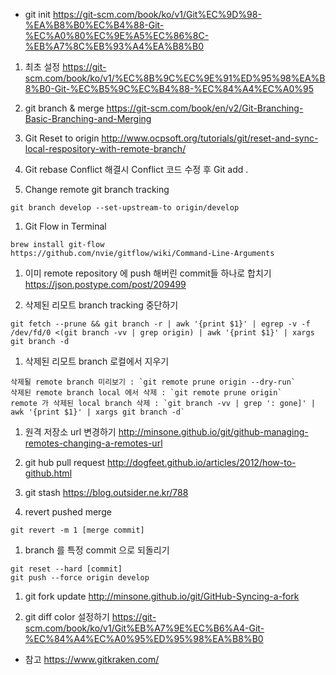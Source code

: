  * git init
https://git-scm.com/book/ko/v1/Git%EC%9D%98-%EA%B8%B0%EC%B4%88-Git-%EC%A0%80%EC%9E%A5%EC%86%8C-%EB%A7%8C%EB%93%A4%EA%B8%B0

 1. 최초 설정
https://git-scm.com/book/ko/v1/%EC%8B%9C%EC%9E%91%ED%95%98%EA%B8%B0-Git-%EC%B5%9C%EC%B4%88-%EC%84%A4%EC%A0%95

 1. git branch & merge
https://git-scm.com/book/en/v2/Git-Branching-Basic-Branching-and-Merging

 1. Git Reset to origin
http://www.ocpsoft.org/tutorials/git/reset-and-sync-local-respository-with-remote-branch/

 1. Git rebase Conflict 해결시
Conflict 코드 수정 후 Git add . 

 1. Change remote git branch tracking
 ```
 git branch develop --set-upstream-to origin/develop
 ```
 
 1. Git Flow in Terminal
 ```
 brew install git-flow
 https://github.com/nvie/gitflow/wiki/Command-Line-Arguments
 ```

 1. 이미 remote repository 에 push 해버린 commit들 하나로 합치기
  https://json.postype.com/post/209499


 1. 삭제된 리모트 branch tracking 중단하기
 ```
 git fetch --prune && git branch -r | awk '{print $1}' | egrep -v -f /dev/fd/0 <(git branch -vv | grep origin) | awk '{print $1}' | xargs git branch -d
 ```
 
 1. 삭제된 리모트 branch 로컬에서 지우기
 ```
 삭제될 remote branch 미리보기 : `git remote prune origin --dry-run`
 삭제된 remote branch local 에서 삭제 : `git remote prune origin`
 remote 가 삭제된 local branch 삭제 : `git branch -vv | grep ': gone]' | awk '{print $1}' | xargs git branch -d`
 ```
 
 1. 원격 저장소 url 변경하기
 http://minsone.github.io/git/github-managing-remotes-changing-a-remotes-url
 
 1. git hub pull request
 http://dogfeet.github.io/articles/2012/how-to-github.html

 1. git stash
 https://blog.outsider.ne.kr/788

 1. revert pushed merge
 ```
 git revert -m 1 [merge commit]
 ```
 
 1. branch 를 특정 commit 으로 되돌리기
 ```
 git reset --hard [commit]
 git push --force origin develop
 ```
 
 1. git fork update
 http://minsone.github.io/git/GitHub-Syncing-a-fork
 
 1. git diff color 설정하기
 https://git-scm.com/book/ko/v1/Git%EB%A7%9E%EC%B6%A4-Git-%EC%84%A4%EC%A0%95%ED%95%98%EA%B8%B0
 
 * 참고
 https://www.gitkraken.com/
